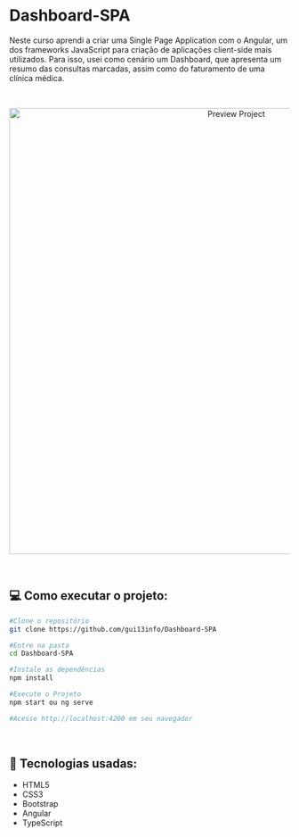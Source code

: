 # Dashboard-SPA

Neste curso aprendi a criar uma Single Page Application com o Angular, um dos frameworks JavaScript para criação de aplicações client-side mais utilizados. Para isso, usei como cenário um Dashboard, que apresenta um resumo das consultas marcadas, assim como do faturamento de uma clínica médica.

<br />

<p align="center">
    <img src="https://github.com/gui13info/Dashboard-SPA/blob/master/.github/Dashboard.gif" alt="Preview Project" width="800px" />
</p>

<br />

## :computer: Como executar o projeto:

```sh
#Clone o repositório
git clone https://github.com/gui13info/Dashboard-SPA

#Entre na pasta
cd Dashboard-SPA

#Instale as dependências
npm install

#Execute o Projeto
npm start ou ng serve

#Acesse http://localhost:4200 em seu navegador
```
<br />

## :rocket: Tecnologias usadas:
- HTML5
- CSS3
- Bootstrap
- Angular
- TypeScript